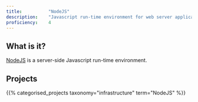 ```yaml
---
title: 			"NodeJS"
description: 	"Javascript run-time environment for web server applications."
proficiency:	4
---
```


## What is it?
[NodeJS](https://nodejs.org/en/) is a server-side Javascript run-time environment.

## Projects
{{% categorised_projects taxonomy="infrastructure" term="NodeJS" %}}